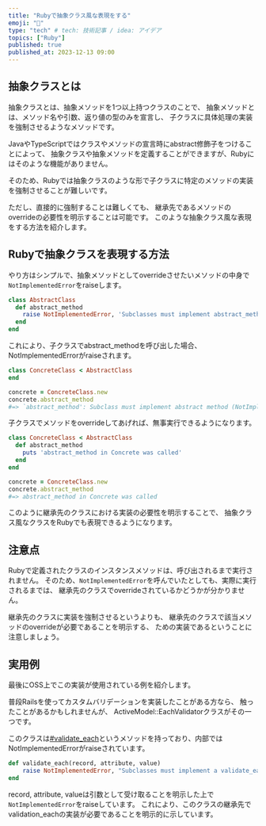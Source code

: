 ```yaml
---
title: "Rubyで抽象クラス風な表現をする"
emoji: "🔖"
type: "tech" # tech: 技術記事 / idea: アイデア
topics: ["Ruby"]
published: true
published_at: 2023-12-13 09:00
---
```


## 抽象クラスとは

抽象クラスとは、抽象メソッドを1つ以上持つクラスのことで、
抽象メソッドとは、メソッド名や引数、返り値の型のみを宣言し、
子クラスに具体処理の実装を強制させるようなメソッドです。

JavaやTypeScriptではクラスやメソッドの宣言時にabstract修飾子をつけることによって、
抽象クラスや抽象メソッドを定義することができますが、Rubyにはそのような機能がありません。

そのため、Rubyでは抽象クラスのような形で子クラスに特定のメソッドの実装を強制させることが難しいです。

ただし、直接的に強制することは難しくても、
継承先であるメソッドのoverrideの必要性を明示することは可能です。
このような抽象クラス風な表現をする方法を紹介します。

## Rubyで抽象クラスを表現する方法

やり方はシンプルで、抽象メソッドとしてoverrideさせたいメソッドの中身で```NotImplementedError```をraiseします。<br/>
```ruby
class AbstractClass
  def abstract_method
    raise NotImplementedError, 'Subclasses must implement abstract_method'
  end
end
```
これにより、子クラスでabstract_methodを呼び出した場合、NotImplementedErrorがraiseされます。

```ruby
class ConcreteClass < AbstractClass
end

concrete = ConcreteClass.new
concrete.abstract_method
#=> `abstract_method': Subclass must implement abstract method (NotImplementedError)
```

子クラスでメソッドをoverrideしてあげれば、無事実行できるようになります。

```ruby
class ConcreteClass < AbstractClass
  def abstract_method
    puts 'abstract_method in Concrete was called'
  end
end

concrete = ConcreteClass.new
concrete.abstract_method
#=> abstract_method in Concrete was called
```

このように継承先のクラスにおける実装の必要性を明示することで、
抽象クラス風なクラスをRubyでも表現できるようになります。

## 注意点

Rubyで定義されたクラスのインスタンスメソッドは、呼び出されるまで実行されません。
そのため、```NotImplementedError```を呼んでいたとしても、実際に実行されるまでは、
継承先のクラスでoverrideされているかどうかが分かりません。

継承先のクラスに実装を強制させるというよりも、
継承先のクラスで該当メソッドのoverrideが必要であることを明示する、
ための実装であるということに注意しましょう。

## 実用例

最後にOSS上でこの実装が使用されている例を紹介します。

普段Railsを使ってカスタムバリデーションを実装したことがある方なら、
触ったことがあるかもしれませんが、
ActiveModel::EachValidatorクラスがその一つです。

このクラスは[#validate_each](https://github.com/rails/rails/blob/531643244474446efc061b559504ed67acc8cae1/activemodel/lib/active_model/validator.rb#L161)というメソッドを持っており、内部ではNotImplementedErrorがraiseされています。

```ruby
def validate_each(record, attribute, value)
    raise NotImplementedError, "Subclasses must implement a validate_each(record, attribute, value) method"
end
```

record, attribute, valueは引数として受け取ることを明示した上で```NotImplementedError```をraiseしています。
これにより、このクラスの継承先でvalidation_eachの実装が必要であることを明示的に示しています。
